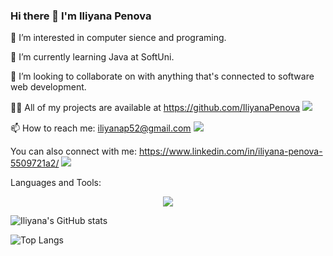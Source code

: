 ### Hi there 👋 I'm Iliyana Penova

👀 I’m interested in computer sience and programing.

🌱 I’m currently learning Java at SoftUni.

💞️ I’m looking to collaborate on with anything that's connected to software web development.

👨‍💻 All of my projects are available at https://github.com/IliyanaPenova <img src="https://img.shields.io/badge/GitHub-100000?style=for-the-badge&logo=github&logoColor=white" /> 

📫 How to reach me: iliyanap52@gmail.com  <img src="https://img.shields.io/badge/Gmail-FF6C37?style=for-the-badge&logo=Gmail&logoColor=white" />

You can also connect with me: https://www.linkedin.com/in/iliyana-penova-5509721a2/ <img src="https://img.shields.io/badge/LinkedIn-0077B5?style=for-the-badge&logo=linkedin&logoColor=white" /> 

  
Languages and Tools:
<p align="center">
  <a href="https://skillicons.dev">
    <img src="https://skillicons.dev/icons?i=git,vscode,html,css,idea,java,github" />
  </a>
</p>

![Iliyana's GitHub stats](https://github-readme-stats.vercel.app/api?username=IliyanaPenova&show_icons=true&theme=tokyonight)

![Top Langs](https://github-readme-stats.vercel.app/api/top-langs/?username=IliyanaPenova&layout=compact&theme=tokyonight)





